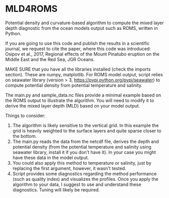 # MLD4ROMS
Potential density and curvature-based algorithm to compute the mixed layer depth diagnostic from the ocean models output such as ROMS, written in Python.

If you are going to use this code and publish the results in a scientific journal, we request to cite the paper, where this code was introduced:
Osipov et al., 2017, Regional effects of the Mount Pinatubo eruption on the Middle East and the Red Sea, JGR Oceans.


MAKE SURE that you have all the libraries installed (check the imports section). These are numpy, matplotlib. For ROMS model output, script relies on seawater library (version > 3, https://pypi.python.org/pypi/seawater) to compute potential density from potential temperature and salinity.

The main.py and sample_data.nc files provide a minimal example based on the ROMS output to illustrate the algorithm. You will need to modify it to derive the mixed layer depth (MLD) based on your model output.

Things to consider:
1. The algorithm is likely sensitive to the vertical grid. In this example the grid is heavily weighted to the surface layers and quite sparse closer to the bottom.
2. The main.py reads the data from the netcdf file, derives the depth and potential density (from the potential temperature and salinity using seawater library, install it if you don't have it). In your case you might have these data in the model output.
3. You could also apply this method to temperature or salinity, just by replacing the first argument, however, it wasn't tested.
4. Script provides some diagnostics regarding the method performance (such as quality index) and visualizes the profiles. Once you apply the algorithm to your data, I suggest to use and understand these diagnostics. Tuning will likely be required.
